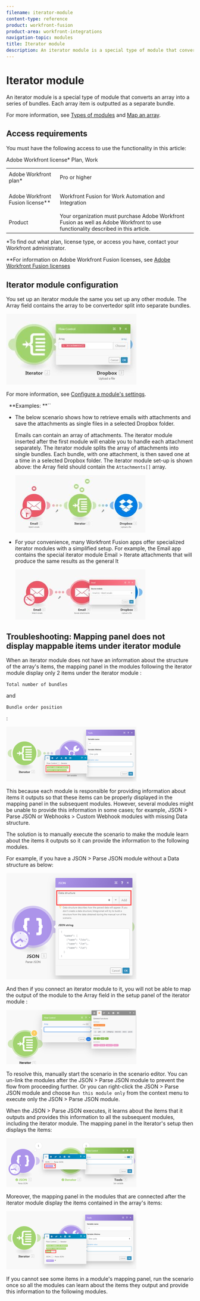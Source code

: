 ```yaml
---
filename: iterator-module
content-type: reference
product: workfront-fusion
product-area: workfront-integrations
navigation-topic: modules
title: Iterator module
description: An iterator module is a special type of module that converts an array into a series of bundles. Each array item is outputted as a separate bundle.
---
```


# Iterator module

An iterator module is a special type of module that converts an array into a series of bundles. Each array item is outputted as a separate bundle.

For more information, see [Types of modules](../../workfront-fusion/modules/module-types.md) and [Map an array](../../workfront-fusion/mapping/map-an-array.md).

## Access requirements

You must have the following access to use the functionality in this article:

<table cellspacing="0"> 
 <col> 
 <col> 
 <tbody> 
  <tr> 
   <td role="rowheader">Adobe Workfront plan*</td> 
   <td> <p>Pro or higher</p> </td> 
  </tr> Adobe Workfront license* Plan, Work 
  <tr> 
   <td role="rowheader">Adobe Workfront Fusion license**</td> 
   <td> <p>Workfront Fusion for Work Automation and Integration </p>  </td> 
  </tr> 
  <tr> 
   <td role="rowheader">Product</td> 
   <td>Your organization must purchase Adobe Workfront Fusion as well as Adobe Workfront to use functionality described in this article.</td> 
  </tr> <!--
   Access level configurations* You must be a Workfront Fusion administrator for your organization. You must be a Workfront Fusion administrator for your team.
  --> 
 </tbody> 
</table>

&#42;To find out what plan, license type, or access you have, contact your Workfront administrator.

&#42;&#42;For information on Adobe Workfront Fusion licenses, see [Adobe Workfront Fusion licenses](../../workfront-fusion/get-started/license-automation-vs-integration.md)

## Iterator module configuration

You set up an iterator module the same you set up any other module. The Array field contains the array to be convertedor split into separate bundles.

![](assets/set-up-iterator-350x190.jpg)

For more information, see [Configure a module's settings](../../workfront-fusion/modules/configure-a-modules-settings.md).

` `**Examples: **`` 

<ul> 
 <li> <p>The below scenario shows how to retrieve emails with attachments and save the attachments as single files in a selected Dropbox folder.</p> <p>Emails can contain an array of attachments. The iterator module inserted after the first module will enable you to handle each attachment separately. The iterator module splits the array of attachments into single bundles. Each bundle, with one attachment, is then saved one at a time in a selected Dropbox folder. The iterator module set-up is shown above: the Array field should contain the <code>Attachments[]</code> array.</p> <p> <img src="assets/attachments-array-350x154.jpg" style="width: 350;height: 154;"> </p> </li> 
</ul>

<ul> 
 <li> <p>For your convenience, many Workfront Fusion apps offer specialized iterator modules with a simplified setup. For example, the Email app contains the special iterator module Email > Iterate attachments that will produce the same results as the general It</p> <p> <img src="assets/specialized-iterators-350x135.jpg" style="width: 350;height: 135;"> </p> </li> 
</ul>

<!--
Learn when to use an Iterator in your scenarios
-->

<!--
The video below is module 1 of the 3 part lesson titled Iterator and Array Aggregator. It explains the purpose of the Iterator and the Array Aggregator and with the help of a sample scenario, explains when to use an Iterator and what to do with the output.
-->

<!--
video
-->

## Troubleshooting: Mapping panel does not display mappable items under iterator module

When an iterator module does not have an information about the structure of the array's items, the mapping panel in the modules following the iterator module display only 2 items under the iterator module :

```
Total number of bundles
```

and 

```
Bundle order position
```

:

![](assets/mapping-panel-doesnt-display-350x147.png)

This because each module is responsible for providing information about items it outputs so that these items can be properly displayed in the mapping panel in the subsequent modules. However, several modules might be unable to provide this information in some cases; for example, JSON > Parse JSON or Webhooks > Custom Webhook modules with missing Data structure.

The solution is to manually execute the scenario to make the module learn about the items it outputs so it can provide the information to the following modules.

For example, if you have a JSON > Parse JSON module without a Data structure as below:

![](assets/json-parse-json-350x285.png)

And then if you connect an iterator module to it, you will not be able to map the output of the module to the Array field in the setup panel of the iterator module :

![](assets/connect-iterator-module-350x146.png)

To resolve this, manually start the scenario in the scenario editor. You can un-link the modules after the JSON > Parse JSON module to prevent the flow from proceeding further. Or you can right-click the JSON > Parse JSON module and choose `Run this module only` from the context menu to execute only the JSON > Parse JSON module.

When the JSON > Parse JSON executes, it learns about the items that it outputs and provides this information to all the subsequent modules, including the iterator module. The mapping panel in the Iterator's setup then displays the items:

![](assets/mapping-panel-displays-items-350x131.png)

Moreover, the mapping panel in the modules that are connected after the iterator module display the items contained in the array's items:

![](assets/items-contained-in-array-350x156.png)

If you cannot see some items in a module's mapping panel, run the scenario once so all the modules can learn about the items they output and provide this information to the following modules.
